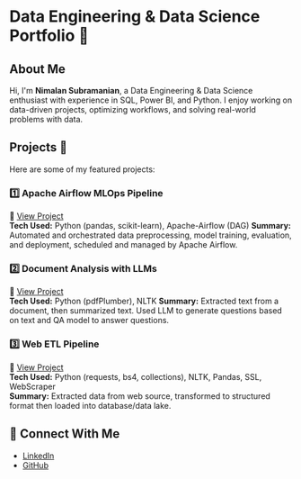 # Data Engineering & Data Science Portfolio 🚀

## About Me
Hi, I'm **Nimalan Subramanian**, a Data Engineering & Data Science enthusiast with experience in SQL, Power BI, and Python. I enjoy working on data-driven projects, optimizing workflows, and solving real-world problems with data.

## Projects 📂
Here are some of my featured projects:

### **1️⃣ Apache Airflow MLOps Pipeline**
🔗 [View Project](projects/Airflow%20MLOps/)  
**Tech Used:** Python (pandas, scikit-learn), Apache-Airflow (DAG)
**Summary:** Automated and orchestrated data preprocessing, model training, evaluation, and deployment, scheduled and managed by Apache Airflow.

### **2️⃣ Document Analysis with LLMs**
🔗 [View Project](projects/customer-churn/)  
**Tech Used:** Python (pdfPlumber), NLTK 
**Summary:** Extracted text from a document, then summarized text. Used LLM to generate questions based on text and QA model to answer questions.

### **3️⃣ Web ETL Pipeline**
🔗 [View Project](projects/sales-dashboard/)  
**Tech Used:** Python (requests, bs4, collections), NLTK, Pandas, SSL, WebScraper  
**Summary:** Extracted data from web source, transformed to structured format then loaded into database/data lake.

## 🔗 Connect With Me
- [LinkedIn](https://www.linkedin.com/in/nimalan-subramanian)  
- [GitHub](https://github.com/nimjsubs)  


